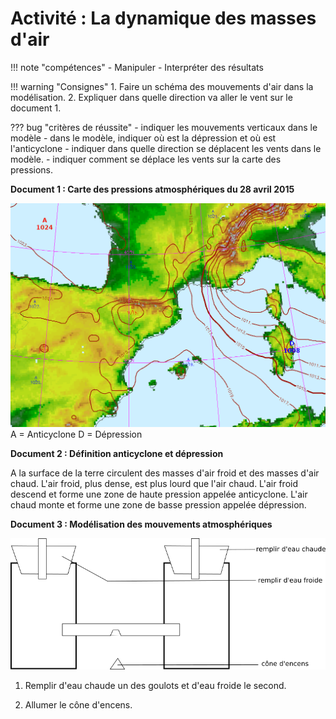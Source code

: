 # Activité : La dynamique des masses d'air

!!! note "compétences"
    - Manipuler
    - Interpréter des résultats


!!! warning "Consignes"
    1. Faire un schéma des mouvements d'air dans la modélisation.
    2. Expliquer dans quelle direction va aller le vent sur le document 1.

??? bug "critères de réussite"
    - indiquer les mouvements verticaux dans le modèle
    - dans le modèle, indiquer où est la dépression et où est l'anticyclone
    - indiquer dans quelle direction se déplacent les vents dans le modèle.
    - indiquer comment se déplace les vents sur la carte des pressions.


**Document 1 : Carte des pressions atmosphériques du 28 avril 2015**

![Carte des pressions atmosphériques du 28 avril 2015](Pictures/cartePressionSudFrance280415.png)
A = Anticyclone
D = Dépression

**Document 2 : Définition anticyclone et dépression**

A la surface de la terre circulent des masses d'air froid et des masses d'air chaud. 
L'air froid, plus dense, est plus lourd que l'air chaud. L'air froid descend et forme une zone de haute pression appelée anticyclone. L'air chaud monte et forme une zone de basse pression appelée dépression. 


**Document 3 : Modélisation des mouvements atmosphériques**

![](Pictures/montageDynAir.png)

1. Remplir d'eau chaude un des goulots et d'eau froide le second.

2. Allumer le cône d'encens.

